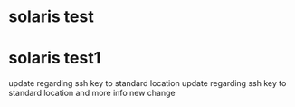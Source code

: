 # solaris test
# solaris test1
update regarding ssh key to standard location
update regarding ssh key to standard location and more info
new change
